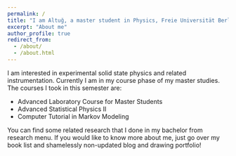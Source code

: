 ```yaml
---
permalink: /
title: "I am Altuğ, a master student in Physics, Freie Universität Berlin."
excerpt: "About me"
author_profile: true
redirect_from:
  - /about/
  - /about.html
---
```

I am interested in experimental solid state physics and related instrumentation. Currently I am in my course phase of my master studies. The courses I took in this semester are:

* Advanced Laboratory Course for Master Students
* Advanced Statistical Physics II
* Computer Tutorial in Markov Modeling

You can find some related research that I done in my bachelor from research menu. If you would like to know more about me, just go over my book list and shamelessly non-updated blog and drawing portfolio!
